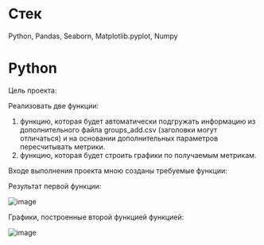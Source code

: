 # Стек
Python, Pandas, Seaborn, Matplotlib.pyplot, Numpy

# Python

Цель проекта:

Реализовать две функции:

1) функцию, которая будет автоматически подгружать информацию из дополнительного файла groups_add.csv (заголовки могут отличаться) и на основании дополнительных параметров пересчитывать метрики.
2) функцию, которая будет строить графики по получаемым метрикам.
   
Входе выполнения проекта мною созданы требуемые функции:

Результат первой функции:

![image](https://github.com/Reshetnikova1808/Python/assets/147312981/f057c218-98be-41b4-a2f7-7561de22e7e1)

Графики, построенные второй функцией функцией:

![image](https://github.com/Reshetnikova1808/Python/assets/147312981/786f3022-d8a4-406f-abf3-2cb54e644efc)

